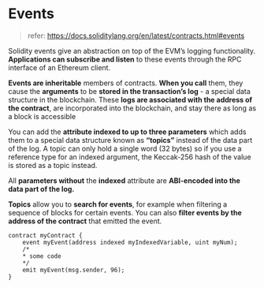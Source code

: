 # Events
> refer: https://docs.soliditylang.org/en/latest/contracts.html#events

Solidity events give an abstraction on top of the EVM’s logging functionality. **Applications can subscribe and listen** to these events through the RPC interface of an Ethereum client.

**Events are inheritable** members of contracts. **When you call** them, they cause the **arguments** to be **stored in the transaction’s log** - a special data structure in the blockchain. These **logs are associated with the address of the contract**, are incorporated into the blockchain, and stay there as long as a block is accessible

You can add the **attribute indexed to up to three parameters** which adds them to a special data structure known as **“topics”** instead of the data part of the log. A topic can only hold a single word (32 bytes) so if you use a reference type for an indexed argument, the Keccak-256 hash of the value is stored as a topic instead.

All **parameters without** the **indexed** attribute are **ABI-encoded into the data part of the log.**

**Topics** allow you to **search for events**, for example when filtering a sequence of blocks for certain events. You can also **filter events by the address of the contract** that emitted the event.

```Solidity
contract myContract {
    event myEvent(address indexed myIndexedVariable, uint myNum);
    /*
    * some code
    */
    emit myEvent(msg.sender, 96);
}
```